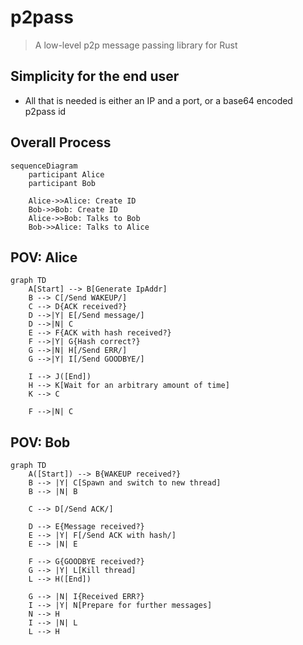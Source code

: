 # p2pass
> A low-level p2p message passing library for Rust
## Simplicity for the end user
- All that is needed is either an IP and a port, or a base64 encoded p2pass id

## Overall Process
```mermaid
sequenceDiagram
    participant Alice
    participant Bob

    Alice->>Alice: Create ID
    Bob->>Bob: Create ID
    Alice->>Bob: Talks to Bob
    Bob->>Alice: Talks to Alice
```

## POV: Alice

```mermaid
graph TD
    A[Start] --> B[Generate IpAddr]
    B --> C[/Send WAKEUP/]
    C --> D{ACK received?}
    D -->|Y| E[/Send message/]
    D -->|N| C
    E --> F{ACK with hash received?}
    F -->|Y| G{Hash correct?}
    G -->|N| H[/Send ERR/]
    G -->|Y| I[/Send GOODBYE/]

    I --> J([End])
    H --> K[Wait for an arbitrary amount of time]
    K --> C

    F -->|N| C
```

## POV: Bob

```mermaid
graph TD
    A([Start]) --> B{WAKEUP received?}
    B --> |Y| C[Spawn and switch to new thread]
    B --> |N| B

    C --> D[/Send ACK/]

    D --> E{Message received?}
    E --> |Y| F[/Send ACK with hash/]
    E --> |N| E

    F --> G{GOODBYE received?}
    G --> |Y| L[Kill thread] 
    L --> H([End])

    G --> |N| I{Received ERR?}
    I --> |Y| N[Prepare for further messages]
    N --> H
    I --> |N| L
    L --> H

```